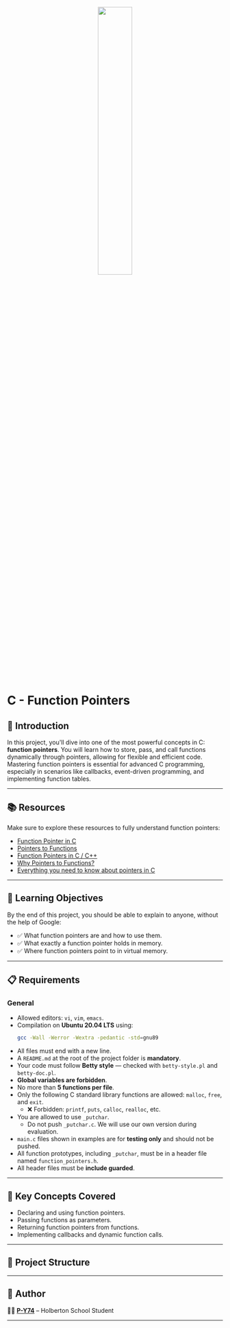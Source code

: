 <p align="center">
   <img src="https://github.com/user-attachments/assets/7d564981-cb81-43e7-819a-25ffcfc5bd72" width=40% height=40%/>
</p>

# C - Function Pointers

## 📌 Introduction
In this project, you'll dive into one of the most powerful concepts in C: **function pointers**. You will learn how to store, pass, and call functions dynamically through pointers, allowing for flexible and efficient code. Mastering function pointers is essential for advanced C programming, especially in scenarios like callbacks, event-driven programming, and implementing function tables.

---

## 📚 Resources
Make sure to explore these resources to fully understand function pointers:

- [Function Pointer in C](https://www.geeksforgeeks.org/function-pointer-in-c/)
- [Pointers to Functions](https://www.tutorialspoint.com/cprogramming/c_function_pointers.htm)
- [Function Pointers in C / C++](https://www.learncpp.com/cpp-tutorial/function-pointers/)
- [Why Pointers to Functions?](https://stackoverflow.com/questions/840501/why-would-you-use-function-pointers-in-c)
- [Everything you need to know about pointers in C](https://boredzo.org/pointers/)

---

## 🎯 Learning Objectives
By the end of this project, you should be able to explain to anyone, without the help of Google:

- ✅ What function pointers are and how to use them.
- ✅ What exactly a function pointer holds in memory.
- ✅ Where function pointers point to in virtual memory.

---

## 📋 Requirements

### General
- Allowed editors: `vi`, `vim`, `emacs`.
- Compilation on **Ubuntu 20.04 LTS** using:
  ```sh
  gcc -Wall -Werror -Wextra -pedantic -std=gnu89
  ```
- All files must end with a new line.
- A `README.md` at the root of the project folder is **mandatory**.
- Your code must follow **Betty style** — checked with `betty-style.pl` and `betty-doc.pl`.
- **Global variables are forbidden**.
- No more than **5 functions per file**.
- Only the following C standard library functions are allowed: `malloc`, `free`, and `exit`.
  - ❌ Forbidden: `printf`, `puts`, `calloc`, `realloc`, etc.
- You are allowed to use `_putchar`.
  - Do not push `_putchar.c`. We will use our own version during evaluation.
- `main.c` files shown in examples are for **testing only** and should not be pushed.
- All function prototypes, including `_putchar`, must be in a header file named `function_pointers.h`.
- All header files must be **include guarded**.

---

## 🧠 Key Concepts Covered
- Declaring and using function pointers.
- Passing functions as parameters.
- Returning function pointers from functions.
- Implementing callbacks and dynamic function calls.

---

## 📂 Project Structure



---

## 👤 Author
👨‍💻 **[P-Y74](https://github.com/P-Y74)** – Holberton School Student

---

